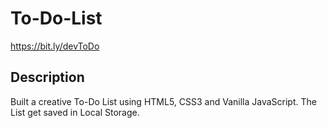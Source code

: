 # To-Do-List

https://bit.ly/devToDo

## Description

Built a creative To-Do List using HTML5, CSS3 and Vanilla JavaScript. The List get saved in Local Storage.
